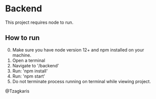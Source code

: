 # Backend

This project requires node to run.

## How to run

0. Make sure you have node version 12+ and npm installed on your machine.
1. Open a terminal
2. Navigate to '/backend'
3. Run: 'npm install'
4. Run: 'npm start'
5. Do not terminate process running on terminal while viewing project.



@Tzagkaris